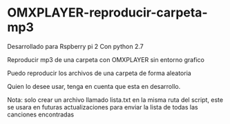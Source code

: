 # OMXPLAYER-reproducir-carpeta-mp3

Desarrollado para Rspberry pi 2
Con python 2.7

Reproducir mp3 de una carpeta con OMXPLAYER sin entorno grafico

Puedo reproducir los archivos de una carpeta de forma aleatoria

Quien lo desee usar, tenga en cuenta que esta en desarrollo.

Nota: solo crear un archivo llamado lista.txt en la misma ruta del script, este se usara en futuras actualizaciones para enviar la lista de todas las canciones encontradas
